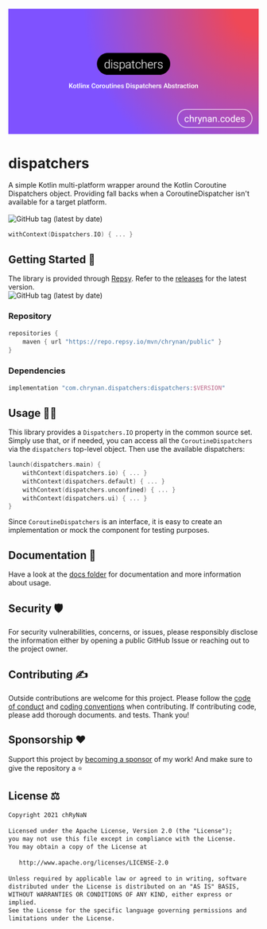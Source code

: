 ![presentation](assets/dispatchers_logo.png)

# dispatchers

A simple Kotlin multi-platform wrapper around the Kotlin Coroutine Dispatchers object. Providing fall backs when a
CoroutineDispatcher isn't available for a target platform. <br/><br/>
<img alt="GitHub tag (latest by date)" src="https://img.shields.io/github/v/tag/chrynan/dispatchers">

```kotlin
withContext(Dispatchers.IO) { ... }
```

## Getting Started 🏁

The library is provided through [Repsy](https://repsy.io). Refer to
the [releases](https://github.com/chRyNaN/dispatchers/releases) for the latest version. <br/>
<img alt="GitHub tag (latest by date)" src="https://img.shields.io/github/v/tag/chrynan/dispatchers">

### Repository

```groovy
repositories {
    maven { url "https://repo.repsy.io/mvn/chrynan/public" }
}
```

### Dependencies

```groovy
implementation "com.chrynan.dispatchers:dispatchers:$VERSION"
```

## Usage 👨‍💻

This library provides a `Dispatchers.IO` property in the common source set. Simply use that, or if needed, you can
access all the `CoroutineDispatchers` via the `dispatchers` top-level object. Then use the available dispatchers:

```kotlin
launch(dispatchers.main) {
    withContext(dispatchers.io) { ... }
    withContext(dispatchers.default) { ... }
    withContext(dispatchers.unconfined) { ... }
    withContext(dispatchers.ui) { ... }
}
```

Since `CoroutineDispatchers` is an interface, it is easy to create an implementation or mock the component for testing
purposes.

## Documentation 📃

Have a look at the [docs folder](docs) for documentation and more information about usage.

## Security 🛡️

For security vulnerabilities, concerns, or issues, please responsibly disclose the information either by opening a
public GitHub Issue or reaching out to the project owner.

## Contributing ✍️

Outside contributions are welcome for this project. Please follow the [code of conduct](CODE_OF_CONDUCT.md)
and [coding conventions](CODING_CONVENTIONS.md) when contributing. If contributing code, please add thorough documents.
and tests. Thank you!

## Sponsorship ❤️

Support this project by [becoming a sponsor](https://www.buymeacoffee.com/chrynan) of my work! And make sure to give the
repository a ⭐

## License ⚖️

```
Copyright 2021 chRyNaN

Licensed under the Apache License, Version 2.0 (the "License");
you may not use this file except in compliance with the License.
You may obtain a copy of the License at

   http://www.apache.org/licenses/LICENSE-2.0

Unless required by applicable law or agreed to in writing, software
distributed under the License is distributed on an "AS IS" BASIS,
WITHOUT WARRANTIES OR CONDITIONS OF ANY KIND, either express or implied.
See the License for the specific language governing permissions and
limitations under the License.
```
